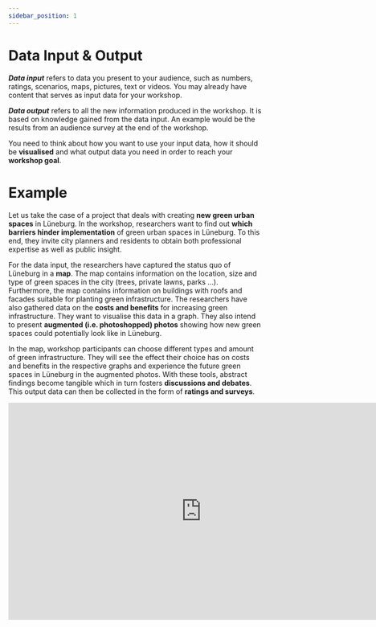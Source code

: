 ```yaml
---
sidebar_position: 1
---
```


# Data Input & Output

***Data input*** refers to data you present to your audience, 
such as numbers, ratings, scenarios, maps, pictures, text or videos.
You may already have content that serves as input data for your workshop.

***Data output*** refers to all the new information produced in the workshop.
It is based on knowledge gained from the data input.
An example would be the results from an audience survey at the end of the workshop.

You need to think about how you want to use your input data,
how it should be **visualised** and what output data you need in order to reach your **workshop goal**.

# Example
Let us take the case of a project that deals with creating **new green urban spaces** in Lüneburg.
In the workshop, researchers want to find out **which barriers hinder implementation** of green urban spaces in Lüneburg.
To this end, they invite city planners and residents to obtain both professional expertise as well as public insight.

For the data input, the researchers have captured the status quo of Lüneburg in a **map**.
The map contains information on the location, size and type of green spaces in the city
(trees, private lawns, parks …). Furthermore, the map contains information on buildings with roofs and facades
suitable for planting green infrastructure.
The researchers have also gathered data on the **costs and benefits** for increasing green infrastructure.
They want to visualise this data in a graph.
They also intend to present **augmented (i.e. photoshopped) photos** showing how new green spaces could potentially
look like in Lüneburg.

In the map, workshop participants can choose different types and amount of green infrastructure.
They will see the effect their choice has on costs and benefits in the respective graphs and experience the future green
spaces in Lüneburg in the augmented photos.
With these tools, abstract findings become tangible which in turn fosters **discussions and debates**.
This output data can then be collected in the form of **ratings and surveys**.

<iframe width="768" height="432" src="https://miro.com/app/live-embed/uXjVPv3HUyE=/?moveToViewport=-849,-243,2000,294&embedId=949741088143" frameborder="0" scrolling="no" allow="fullscreen; clipboard-read; clipboard-write" allowfullscreen></iframe>